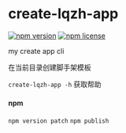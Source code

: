 # create-lqzh-app

[![npm version](https://img.shields.io/npm/v/create-lqzh-app.svg?style=flat-square)](https://github.com/lqzhgood/create-lqzh-app#readme)
[![npm license](https://img.shields.io/npm/l/create-lqzh-app.svg?style=flat-square)](https://github.com/lqzhgood/create-lqzh-app#readme)

my create app cli

在当前目录创建脚手架模板

`create-lqzh-app -h` 获取帮助

#### npm

`npm version patch`
`npm publish`
